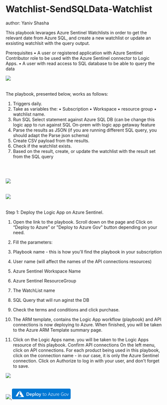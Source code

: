 # Watchlist-SendSQLData-Watchlist
author: Yaniv Shasha

This playbook levarages Azure Sentinel Watchlists in order to get the relevant date from Azure SQL, and create a new watchlist or update an exsisting watchlsit with the query output.


Prerequisites
•	A user or registered application with Azure Sentinel Contributor role to be used with the Azure Sentinel connector to Logic Apps.
•	A user with read access to SQL database to be able to query the data




<img src="https://github.com/Azure/Azure-Sentinel/blob/master/Playbooks/Watchlist-SendSQLData-Watchlist/images/higlevel.PNG"/><br><br>


The playbook, presented below, works as follows:
1.	Triggers daily.
2.	Take as variables the:
•	Subscription
•	Workspace
•	resource group
•	watchlist name. 
3.	Run SQL Select statement against Azure SQL DB (can be change this logic app to run against SQL On-prem with logic app getaway feature 
4.	Parse the results as JSON (if you are running different SQL query, you should adapt the Parse json schema)
5.	Create CSV payload from the results. 
6.	Check if the watchlist exists.
7.	Based on the result, create, or update the watchlist with the result set from the SQL query 

<br><br>

<img src="https://github.com/Azure/Azure-Sentinel/blob/master/Playbooks/Watchlist-SendSQLData-Watchlist/images/pic01-withnumberes.PNG"/><br><br>

<img src="https://github.com/Azure/Azure-Sentinel/blob/master/Playbooks/Watchlist-SendSQLData-Watchlist/images/pic2_with_numberes.PNG"/><br><br>


Step 1: Deploy the Logic App on Azure Sentinel.
 
1.	Open the link to the playbook.  Scroll down on the page and Click on “Deploy to Azure” or "Deploy to Azure Gov" button depending on your need.
2.	Fill the parameters:


1.	Playbook name - this is how you'll find the playbook in your subscription
2.	User name (will affect the names of the API connections resources)
3.	Azure Sentinel Workspace Name
4.	Azure Sentinel ResourceGroup
5.	The WatchList name
6.	SQL Query that will run aginst the DB
7.	Check the terms and conditions and click purchase.
8.	The ARM template, contains the Logic App workflow (playbook) and API connections is now deploying to Azure. When finished, you will be taken to the Azure ARM Template summary page.
9.	Click on the Logic Apps name. you will be taken to the Logic Apps resource of this playbook.
Confirm API connections
On the left menu, click on API connections.
For each product being used in this playbook, click on the connection name - in our case, it is only the Azure Sentinel connection.
Click on Authorize to log in with your user, and don't forget to save.

<img src="https://github.com/Azure/Azure-Sentinel/blob/master/Playbooks/Watchlist-SendSQLData-Watchlist/images/deploy.PNG"/><br><br>

<a href="https://portal.azure.com/#create/Microsoft.Template/uri/https%3A%2F%2Fraw.githubusercontent.com%2FAzure%2FAzure-Sentinel%2Fmaster%2FPlaybooks%2FWatchlist-SendSQLData-Watchlist%2Fazuredeploy.json" target="_blank">
    <img src="https://aka.ms/deploytoazurebutton"/>
</a>
<a href="https://portal.azure.us/#create/Microsoft.Template/uri/https%3A%2F%2Fraw.githubusercontent.com%2FAzure%2FAzure-Sentinel%2Fmaster%2FPlaybooks%2FWatchlist-SendSQLData-Watchlist%2Fazuredeploy.json" target="_blank">
<img src="https://raw.githubusercontent.com/Azure/azure-quickstart-templates/master/1-CONTRIBUTION-GUIDE/images/deploytoazuregov.png"/>
</a>
